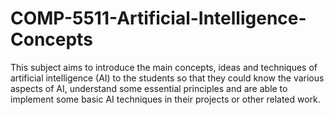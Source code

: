 # COMP-5511-Artificial-Intelligence-Concepts
This subject aims to introduce the main concepts, ideas and techniques of artificial intelligence (AI) to the students so that they could know the various aspects of AI, understand some essential principles and are able to implement some basic AI techniques in their projects or other related work.
